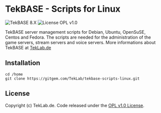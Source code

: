 # TekBASE - Scripts for Linux
![TekBASE 8.X](https://img.shields.io/badge/TekBASE-8.X-green.svg) ![License OPL v1.0](https://img.shields.io/badge/License-OPL_v1.0-blue.svg)

TekBASE server management scripts for Debian, Ubuntu, OpenSuSE, Centos and Fedora. The scripts are needed for the administration of the game servers, stream servers and voice servers. More informations about TekBASE at [TekLab.de](https://teklab.de)

## Installation

```
cd /home
git clone https://gitgem.com/TekLab/tekbase-scripts-linux.git
```

## License
Copyright (c) TekLab.de. Code released under the [OPL v1.0 License](http://https://gitgem.com/TekLab/tekbase-scripts-linux/src/branch/master/LICENSE).
